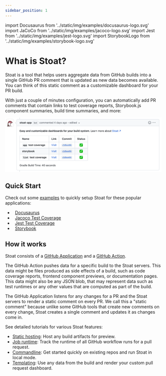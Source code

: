 ```yaml
---
sidebar_position: 1
---
```


import Docusaurus from '../static/img/examples/docusaurus-logo.svg'
import JaCoCo from '../static/img/examples/jacoco-logo.svg'
import Jest from '../static/img/examples/jest-logo.svg'
import StorybookLogo from '../static/img/examples/storybook-logo.svg'

# What is Stoat?

Stoat is a tool that helps users aggregate data from GitHub builds into a single
GitHub PR comment that is updated as new data becomes available. You can think of this
static comment as a customizable dashboard for your PR build.

With just a couple of minutes configuration, you can automatically add PR comments that contain links to test coverage reports, Storybook.js component summaries, build time summaries, and more:

![Stoat Screenshot](../static/img/example-screenshot.png)

## Quick Start

Check out some [examples](category/quick-start) to quickly setup Stoat for these popular applications:

<ul>
  <li><Docusaurus width={16} height={16} />&nbsp;&nbsp;<a href="quick-start/docusaurus">Docusaurus</a></li>
  <li><JaCoCo width={16} height={16} />&nbsp;&nbsp;<a href="quick-start/jacoco">Jacoco Test Coverage</a></li>
  <li><Jest width={16} height={16} />&nbsp;&nbsp;<a href="quick-start/jest">Jest Test Coverage</a></li>
  <li><StorybookLogo width={13} height={16} />&nbsp;&nbsp;<a href="quick-start/storybook">Storybook</a></li>
</ul>

## How it works

Stoat consists of a [GitHub Application](https://github.com/apps/stoat-app) and a [GitHub Action](https://github.com/stoat-dev/stoat-action).

The GitHub Action pushes data for a specific build to the Stoat servers. This data might be files produced as side effects of a build, such as
code coverage reports, frontend component previews, or documentation pages. This data might also be any JSON blob, that may represent
data such as test runtimes or any other values that are computed as part of the build.

The GitHub Application listens for any changes for a PR and the Stoat servers to render a static comment on every
PR. We call this a "static comment" because unlike some GitHub tools that create new comments on every change, Stoat creates 
a single comment and updates it as changes come in.

See detailed tutorials for various Stoat features:

- [Static hosting](tutorials/static-hosting): Host any build artifacts for preview.
- [Job runtime](tutorials/job-runtime): Track the runtime of all GitHub workflow runs for a pull request.
- [Commandline](tutorials/cli): Get started quickly on existing repos and run Stoat in local mode.
- [Templating](tutorials/templating): Use any data from the build and render your custom pull request dashboard.
